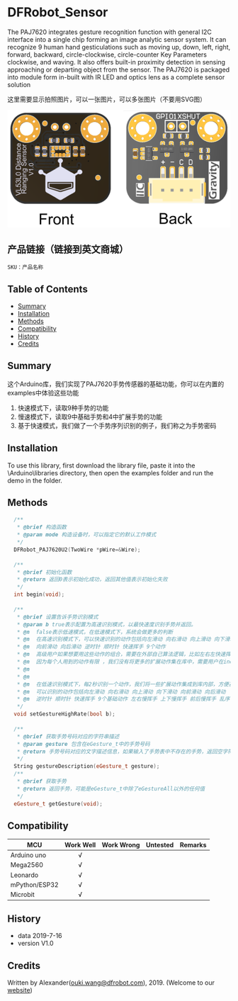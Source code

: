 # DFRobot_Sensor
The PAJ7620 integrates gesture recognition function with general I2C interface into a single chip forming an image analytic sensor system. It can recognize 9 human hand gesticulations such as moving up, down, left, right, forward, backward, circle-clockwise, circle-counter Key Parameters clockwise, and waving. It also offers built-in proximity detection in sensing approaching or departing object from the sensor. The PAJ7620 is packaged into module form in-built with IR LED and optics lens as a complete sensor solution<br>

这里需要显示拍照图片，可以一张图片，可以多张图片（不要用SVG图）

![正反面svg效果图](https://github.com/ouki-wang/DFRobot_Sensor/raw/master/resources/images/SEN0245svg1.png)


## 产品链接（链接到英文商城）
    SKU：产品名称
   
## Table of Contents

* [Summary](#summary)
* [Installation](#installation)
* [Methods](#methods)
* [Compatibility](#compatibility)
* [History](#history)
* [Credits](#credits)

## Summary

这个Arduino库，我们实现了PAJ7620手势传感器的基础功能，你可以在内置的examples中体验这些功能
  1. 快速模式下，读取9种手势的功能
  2. 慢速模式下，读取9中基础手势和4中扩展手势的功能
  3. 基于快速模式，我们做了一个手势序列识别的例子，我们称之为手势密码

## Installation

To use this library, first download the library file, paste it into the \Arduino\libraries directory, then open the examples folder and run the demo in the folder.

## Methods

```C++
  /**
   * @brief 构造函数
   * @param mode 构造设备时，可以指定它的默认工作模式
   */
  DFRobot_PAJ7620U2(TwoWire *pWire=&Wire);

  /**
   * @brief 初始化函数
   * @return 返回0表示初始化成功，返回其他值表示初始化失败
   */
  int begin(void);

  /**
   * @brief 设置告诉手势识别模式
   * @param b true表示配置为高速识别模式，以最快速度识别手势并返回。
   * @n  false表示低速模式，在低速模式下，系统会做更多的判断
   * @n  在高速识别模式下，可以快速识别的动作包括向左滑动 向右滑动 向上滑动 向下滑动 
   * @n  向前滑动 向后滑动 逆时针 顺时针 快速挥手 9个动作
   * @n  高级用户如果想要用这些动作的组合，需要在外部自己算法逻辑，比如左右左快速挥手
   * @n  因为每个人用到的动作有限 ，我们没有将更多的扩展动作集在库中，需要用户在ino文件中自己完成算法逻辑
   * @n
   * @n
   * @n  在低速识别模式下，每2秒识别一个动作，我们将一些扩展动作集成到库内部，方便基础用户使用
   * @n  可以识别的动作包括向左滑动 向右滑动 向上滑动 向下滑动 向前滑动 向后滑动 
   * @n  逆时针 顺时针 快速挥手 9个基础动作 左右慢挥手 上下慢挥手 前后慢挥手 乱序慢挥手  4个扩展动作 
   */
  void setGestureHighRate(bool b);

  /**
   * @brief 获取手势号码对应的字符串描述
   * @param gesture 包含在eGesture_t中的手势号码
   * @return 手势号码对应的文字描述信息，如果输入了手势表中不存在的手势，返回空字符串
   */
  String gestureDescription(eGesture_t gesture);
  /**
   * @brief 获取手势
   * @return 返回手势，可能是eGesture_t中除了eGestureAll以外的任何值
   */
  eGesture_t getGesture(void);
```

## Compatibility

MCU                | Work Well    | Work Wrong   | Untested    | Remarks
------------------ | :----------: | :----------: | :---------: | -----
Arduino uno        |      √       |              |             | 
Mega2560        |      √       |              |             | 
Leonardo        |      √       |              |             | 
mPython/ESP32   |      √       |              |             | 
Microbit        |      √       |              |             | 

## History

- data 2019-7-16
- version V1.0


## Credits

Written by Alexander(ouki.wang@dfrobot.com), 2019. (Welcome to our [website](https://www.dfrobot.com/))

